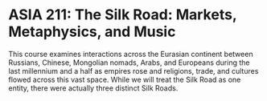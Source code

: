 # ASIA 211: The Silk Road: Markets, Metaphysics, and Music

This course examines interactions across the Eurasian continent between Russians, Chinese, Mongolian nomads, Arabs, and Europeans during the last millennium and a half as empires rose and religions, trade, and cultures flowed across this vast space. While we will treat the Silk Road as one entity, there were actually three distinct Silk Roads.